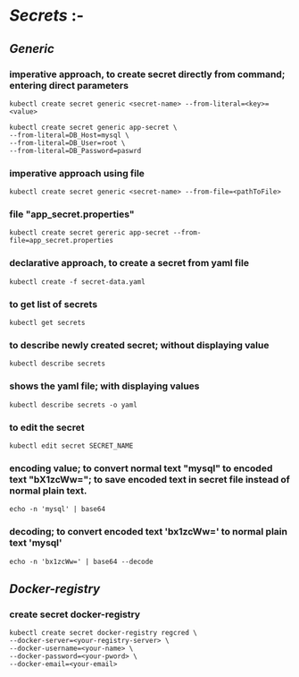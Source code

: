# *Secrets* :-

## *Generic*

### imperative approach, to create secret directly from command; entering direct parameters
```
kubectl create secret generic <secret-name> --from-literal=<key>=<value>		
```
```
kubectl create secret generic app-secret \
--from-literal=DB_Host=mysql \
--from-literal=DB_User=root \
--from-literal=DB_Password=paswrd
```

### imperative approach using file
```
kubectl create secret generic <secret-name> --from-file=<pathToFile>			
```

### file "app_secret.properties"
```
kubectl create secret gereric app-secret --from-file=app_secret.properties		
```

### declarative approach, to create a secret from yaml file
```
kubectl create -f secret-data.yaml		
```

### to get list of secrets
```
kubectl get secrets		
```

### to describe newly created secret; without displaying value
```
kubectl describe secrets		
```

### shows the yaml file; with displaying values
```
kubectl describe secrets -o yaml		
```

### to edit the secret
```
kubectl edit secret SECRET_NAME		
```

### encoding value; to convert normal text "mysql" to encoded text "bX1zcWw="; to save encoded text in secret file instead of normal plain text.
```
echo -n 'mysql' | base64		
```

### decoding; to convert encoded text 'bx1zcWw=' to normal plain text 'mysql'
```
echo -n 'bx1zcWw=' | base64 --decode		
```

## *Docker-registry*

### create secret docker-registry 
```
kubectl create secret docker-registry regcred \
--docker-server=<your-registry-server> \
--docker-username=<your-name> \
--docker-password=<your-pword> \
--docker-email=<your-email>
```